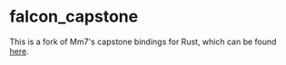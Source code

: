 # falcon_capstone

This is a fork of Mm7's capstone bindings for Rust, which can be found [here](https://github.com/Mm7/capstone-rust/).